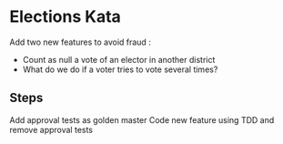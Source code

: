 # Elections Kata

Add two new features to avoid fraud :

- Count as null a vote of an elector in another district
- What do we do if a voter tries to vote several times?

## Steps
Add approval tests as golden master
Code new feature using TDD and remove approval tests
